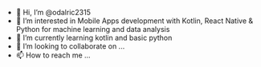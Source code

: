 - 👋 Hi, I’m @odalric2315
- 👀 I’m interested in Mobile Apps development with Kotlin, React Native & Python for machine learning and data analysis
- 🌱 I’m currently learning kotlin and basic python
- 💞️ I’m looking to collaborate on ...
- 📫 How to reach me ...

<!---
odalric2315/odalric2315 is a ✨ special ✨ repository because its `README.md` (this file) appears on your GitHub profile.
You can click the Preview link to take a look at your changes.
--->
